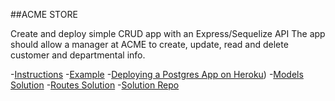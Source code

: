 ##ACME STORE

Create and deploy simple CRUD app with an Express/Sequelize API
The app should allow a manager at ACME to create, update, read and delete customer and departmental info.

-[Instructions](https://www.youtube.com/watch?v=vazAMnE_6pI)
-[Example](https://acme-users-demo.herokuapp.com/)
-[Deploying a Postgres App on Heroku](https://www.youtube.com/watch?v=VIwPDeTEhdc))
-[Models Solution](http://www.youtube.com/watch?v=T5clmcd7IIU)
-[Routes Solution](https://www.youtube.com/watch?v=iZV0duJuBOI)
-[Solution Repo](https://github.com/ericpkatz/acme-users)